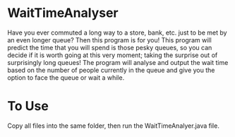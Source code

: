 # WaitTimeAnalyser
Have you ever commuted a long way to a store, bank, etc. just to be met by an even longer queue? Then this program is for you! 
This program will predict the time that you will spend is those pesky queues, so you can decide if it is worth going at this very moment; taking the surprise out of surprisingly long queues!
The program will analyse and output the wait time based on the number of people currently in the queue and give you the option to face the queue or wait a while.
 
 # To Use
 Copy all files into the same folder, then run the WaitTimeAnalyer.java file.
